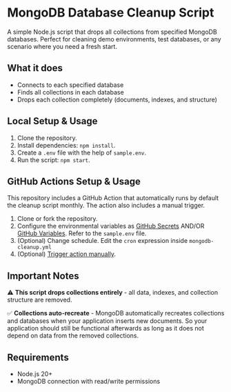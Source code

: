 # MongoDB Database Cleanup Script

A simple Node.js script that drops all collections from specified MongoDB databases. Perfect for cleaning demo environments, test databases, or any scenario where you need a fresh start.

## What it does

- Connects to each specified database
- Finds all collections in each database
- Drops each collection completely (documents, indexes, and structure)

## Local Setup & Usage

1. Clone the repository.
1. Install dependencies: `npm install`.
1. Create a `.env` file with the help of `sample.env`.
1. Run the script: `npm start`.

## GitHub Actions Setup & Usage
This repository includes a GitHub Action that automatically runs by default the cleanup script monthly. The action also includes a manual trigger.

1. Clone or fork the repository.
1. Configure the environmental variables as [GitHub Secrets](https://docs.github.com/en/actions/security-for-github-actions/security-guides/using-secrets-in-github-actions#creating-secrets-for-a-repository) AND/OR [GitHub Variables](https://docs.github.com/en/actions/writing-workflows/choosing-what-your-workflow-does/store-information-in-variables#creating-configuration-variables-for-a-repository). Refer to the `sample.env` file.
1. (Optional) Change schedule. Edit the `cron` expression inside `mongodb-cleanup.yml`
1. (Optional) [Trigger action manually](https://docs.github.com/en/actions/managing-workflow-runs-and-deployments/managing-workflow-runs/manually-running-a-workflow).

## Important Notes

⚠️ **This script drops collections entirely** - all data, indexes, and collection structure are removed.

✅ **Collections auto-recreate** - MongoDB automatically recreates collections and databases when your application inserts new documents. So your application should still be functional afterwards as long as it does not depend on data from the removed collections.

## Requirements

- Node.js 20+
- MongoDB connection with read/write permissions
